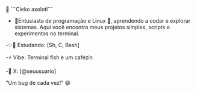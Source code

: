 👾 ´´´Cieko axolotl´´´

- 🚀Entusiasta de programação e Linux 🐧, aprendendo a codar e explorar sistemas. Aqui você encontra meus projetos simples, scripts e experimentos no terminal. 

-✨🌱 Estudando: [Sh, C, Bash]

-⚡ Vibe: Terminal fish e um cafézin

-📡 X: [@seuusuario]

"Um bug de cada vez!" 😄
